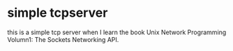# simple tcpserver

this is a simple tcp server when I learn the book Unix Network Programming
Volumn1: The Sockets Networking API.
